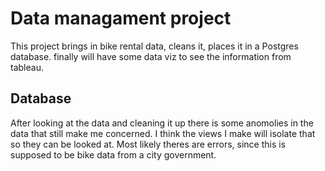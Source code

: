 # Data managament project

This project brings in bike rental data, cleans it, places it in a Postgres database.  finally will have some data viz to see the information from tableau.

## Database

After looking at the data and cleaning it up there is some anomolies in the data that still make me concerned.  I think the views I make will isolate that so they can be looked at.  Most likely theres are errors, since this is supposed to be bike data from a city government.